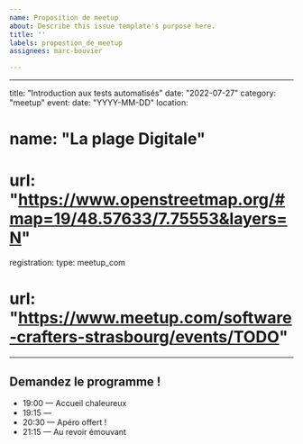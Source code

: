 ```yaml
---
name: Proposition de meetup
about: Describe this issue template's purpose here.
title: ''
labels: propostion_de_meetup
assignees: marc-bouvier

---
```


---
title:  "Introduction aux tests automatisés"
date: "2022-07-27"
category: "meetup"
event:
  date: "YYYY-MM-DD"
  location:
#    name: "La plage Digitale"
#    url: "https://www.openstreetmap.org/#map=19/48.57633/7.75553&layers=N"
  registration:
    type: meetup_com
#    url: "https://www.meetup.com/software-crafters-strasbourg/events/TODO"

---

<!--
Énoncé du meetup.
-->

<!-- 
Bio succincte de la ou des personnes qui animent. Informations pour les contacter (ex. Twitter, LinkedIn, blog ...)
-->

## Demandez le programme !

<!-- Les date et le plan seront adaptés au contexte -->

- 19:00 — Accueil chaleureux
- 19:15 — <!-- Ici : le sujet du meetup -->
- 20:30 — Apéro offert !
- 21:15 — Au revoir émouvant
